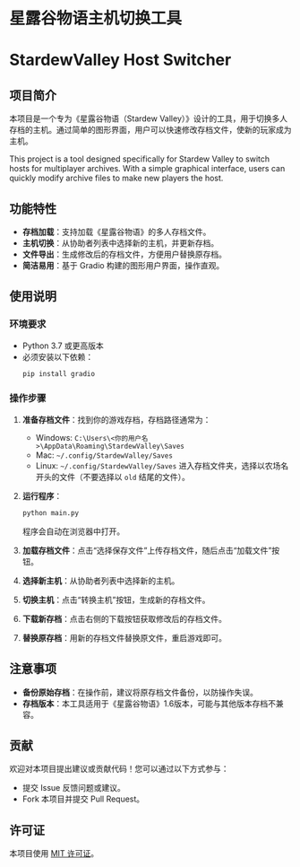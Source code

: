 # 星露谷物语主机切换工具
# StardewValley Host Switcher

## 项目简介
本项目是一个专为《星露谷物语（Stardew Valley）》设计的工具，用于切换多人存档的主机。通过简单的图形界面，用户可以快速修改存档文件，使新的玩家成为主机。

This project is a tool designed specifically for Stardew Valley to switch hosts for multiplayer archives. With a simple graphical interface, users can quickly modify archive files to make new players the host.

## 功能特性
- **存档加载**：支持加载《星露谷物语》的多人存档文件。
- **主机切换**：从协助者列表中选择新的主机，并更新存档。
- **文件导出**：生成修改后的存档文件，方便用户替换原存档。
- **简洁易用**：基于 Gradio 构建的图形用户界面，操作直观。

## 使用说明

### 环境要求
- Python 3.7 或更高版本
- 必须安装以下依赖：
  ```bash
  pip install gradio
  ```

### 操作步骤
1. **准备存档文件**：找到你的游戏存档，存档路径通常为：
   - Windows: `C:\Users\<你的用户名>\AppData\Roaming\StardewValley\Saves`
   - Mac: `~/.config/StardewValley/Saves`
   - Linux: `~/.config/StardewValley/Saves`
   进入存档文件夹，选择以农场名开头的文件（不要选择以 `old` 结尾的文件）。

2. **运行程序**：
   ```bash
   python main.py
   ```
   程序会自动在浏览器中打开。

3. **加载存档文件**：点击“选择保存文件”上传存档文件，随后点击“加载文件”按钮。

4. **选择新主机**：从协助者列表中选择新的主机。

5. **切换主机**：点击“转换主机”按钮，生成新的存档文件。

6. **下载新存档**：点击右侧的下载按钮获取修改后的存档文件。

7. **替换原存档**：用新的存档文件替换原文件，重启游戏即可。

## 注意事项
- **备份原始存档**：在操作前，建议将原存档文件备份，以防操作失误。
- **存档版本**：本工具适用于《星露谷物语》1.6版本，可能与其他版本存档不兼容。

## 贡献
欢迎对本项目提出建议或贡献代码！您可以通过以下方式参与：
- 提交 Issue 反馈问题或建议。
- Fork 本项目并提交 Pull Request。

## 许可证
本项目使用 [MIT 许可证](LICENSE)。

